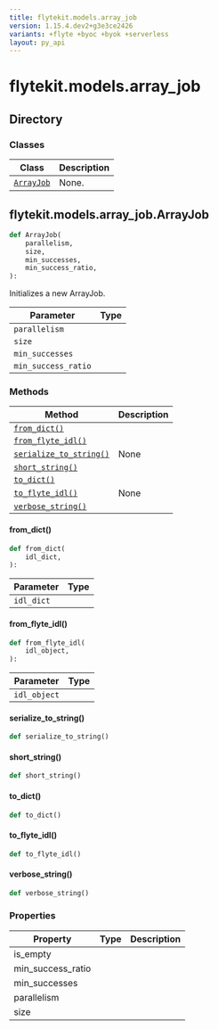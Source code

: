 ```yaml
---
title: flytekit.models.array_job
version: 1.15.4.dev2+g3e3ce2426
variants: +flyte +byoc +byok +serverless
layout: py_api
---
```


# flytekit.models.array_job

## Directory

### Classes

| Class | Description |
|-|-|
| [`ArrayJob`](.././flytekit.models.array_job#flytekitmodelsarray_jobarrayjob) | None. |

## flytekit.models.array_job.ArrayJob

```python
def ArrayJob(
    parallelism,
    size,
    min_successes,
    min_success_ratio,
):
```
Initializes a new ArrayJob.


| Parameter | Type |
|-|-|
| `parallelism` |  |
| `size` |  |
| `min_successes` |  |
| `min_success_ratio` |  |

### Methods

| Method | Description |
|-|-|
| [`from_dict()`](#from_dict) |  |
| [`from_flyte_idl()`](#from_flyte_idl) |  |
| [`serialize_to_string()`](#serialize_to_string) | None |
| [`short_string()`](#short_string) |  |
| [`to_dict()`](#to_dict) |  |
| [`to_flyte_idl()`](#to_flyte_idl) | None |
| [`verbose_string()`](#verbose_string) |  |


#### from_dict()

```python
def from_dict(
    idl_dict,
):
```
| Parameter | Type |
|-|-|
| `idl_dict` |  |

#### from_flyte_idl()

```python
def from_flyte_idl(
    idl_object,
):
```
| Parameter | Type |
|-|-|
| `idl_object` |  |

#### serialize_to_string()

```python
def serialize_to_string()
```
#### short_string()

```python
def short_string()
```
#### to_dict()

```python
def to_dict()
```
#### to_flyte_idl()

```python
def to_flyte_idl()
```
#### verbose_string()

```python
def verbose_string()
```
### Properties

| Property | Type | Description |
|-|-|-|
| is_empty |  |  |
| min_success_ratio |  |  |
| min_successes |  |  |
| parallelism |  |  |
| size |  |  |

